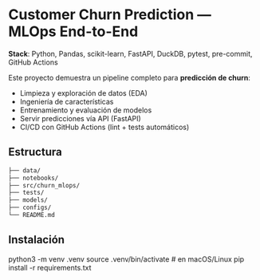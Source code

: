 # Customer Churn Prediction — MLOps End-to-End

**Stack**: Python, Pandas, scikit-learn, FastAPI, DuckDB, pytest, pre-commit, GitHub Actions

Este proyecto demuestra un pipeline completo para **predicción de churn**:
- Limpieza y exploración de datos (EDA)
- Ingeniería de características
- Entrenamiento y evaluación de modelos
- Servir predicciones vía API (FastAPI)
- CI/CD con GitHub Actions (lint + tests automáticos)

## Estructura
```bash
├── data/
├── notebooks/
├── src/churn_mlops/
├── tests/
├── models/
├── configs/
└── README.md
```

## Instalación 
python3 -m venv .venv
source .venv/bin/activate  # en macOS/Linux
pip install -r requirements.txt